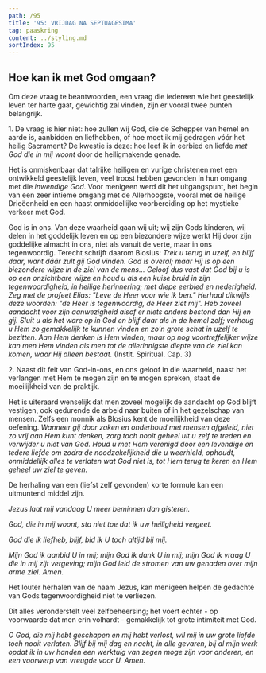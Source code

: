 ```yaml
---
path: /95
title: '95: VRIJDAG NA SEPTUAGESIMA'
tag: paaskring
content: ../styling.md
sortIndex: 95
---
```


## Hoe kan ik met God omgaan?

Om deze vraag te beantwoorden, een vraag die iedereen wie het geestelijk leven ter harte gaat, gewichtig zal vinden, zijn er vooral twee punten belangrijk.

1\. De vraag is hier niet: hoe zullen wij God, die de Schepper van hemel en aarde is, aanbidden en liefhebben, of hoe moet ik mij gedragen vóór het heilig Sacrament? De kwestie is deze: hoe leef ik in eerbied en liefde _met God die in mij woont_ door de heiligmakende genade.

Het is onmiskenbaar dat talrijke heiligen en vurige christenen met een ontwikkeld geestelijk leven, veel troost hebben gevonden in hun omgang met die _inwendige God_. Voor menigeen werd dit het uitgangspunt, het begin van een zeer intieme omgang met de Allerhoogste, vooral met de heilige Drieëenheid en een haast onmiddellijke voorbereiding op het mystieke verkeer met God.

God is in ons. Van deze waarheid gaan wij uit; wij zijn Gods kinderen, wij delen in het goddelijk leven en op een biezondere wijze werkt Hij door zijn goddelijke almacht in ons, niet als vanuit de verte, maar in ons tegenwoordig. Terecht schrijft daarom Blosius: _Trek u terug in uzelf, en blijf daar, want dáár zult gij God vinden. God is overal; maar Hij is op een biezondere wijze in de ziel van de mens... Geloof dus vast dat God bij u is op een onzichtbare wijze en houd u als een kuise bruid in zijn tegenwoordigheid, in heilige herinnering; met diepe eerbied en nederigheid. Zeg met de profeet Elias: "Leve de Heer voor wie ik ben." Herhaal dikwijls deze woorden: "de Heer is tegenwoordig, de Heer ziet mij". Heb zoveel aandacht voor zijn aanwezigheid alsof er niets anders bestond dan Hij en gij. Sluit u als het ware op in God en blijf daar als in de hemel zelf; verheug u Hem zo gemakkelijk te kunnen vinden en zo'n grote schat in uzelf te bezitten. Aan Hem denken is Hem vinden; maar op nog voortreffelijker wijze kan men Hem vinden als men tot de allerinnigste diepte van de ziel kan komen, waar Hij alleen bestaat._ (Instit. Spiritual. Cap. 3)

2\. Naast dit feit van God-in-ons, en ons geloof in die waarheid, naast het verlangen met Hem te mogen zijn en te mogen spreken, staat de moeilijkheid van de praktijk.

Het is uiteraard wenselijk dat men zoveel mogelijk de aandacht op God blijft vestigen, ook gedurende de arbeid naar buiten of in het gezelschap van mensen. Zelfs een monnik als Blosius kent de moeilijkheid van deze oefening. _Wanneer gij door zaken en onderhoud met mensen afgeleid, niet zo vrij aan Hem kunt denken, zorg toch nooit geheel uit u zelf te treden en verwijder u niet van God. Houd u met Hem verenigd door een levendige en tedere liefde om zodra de noodzakelijkheid die u weerhield, ophoudt, onmiddellijk alles te verlaten wat God niet is, tot Hem terug te keren en Hem geheel uw ziel te geven._

De herhaling van een (liefst zelf gevonden) korte formule kan een uitmuntend middel zijn.

_Jezus laat mij vandaag U meer beminnen dan gisteren._

_God, die in mij woont, sta niet toe dat ik uw heiligheid vergeet._

_God die ik liefheb, blijf, bid ik U toch altijd bij mij._

_Mijn God ik aanbid U in mij; mijn God ik dank U in mij; mijn God ik vraag U die in mij zijt vergeving; mijn God leid de stromen van uw genaden over mijn arme ziel. Amen._

Het louter herhalen van de naam Jezus, kan menigeen helpen de gedachte van Gods tegenwoordigheid niet te verliezen.

Dit alles veronderstelt veel zelfbeheersing; het voert echter - op voorwaarde dat men erin volhardt - gemakkelijk tot grote intimiteit met God.

_O God, die mij hebt geschapen en mij hebt verlost, wil mij in uw grote liefde toch nooit verlaten. Blijf bij mij dag en nacht, in alle gevaren, bij al mijn werk opdat ik in uw handen een werktuig van zegen moge zijn voor anderen, en een voorwerp van vreugde voor U. Amen._

